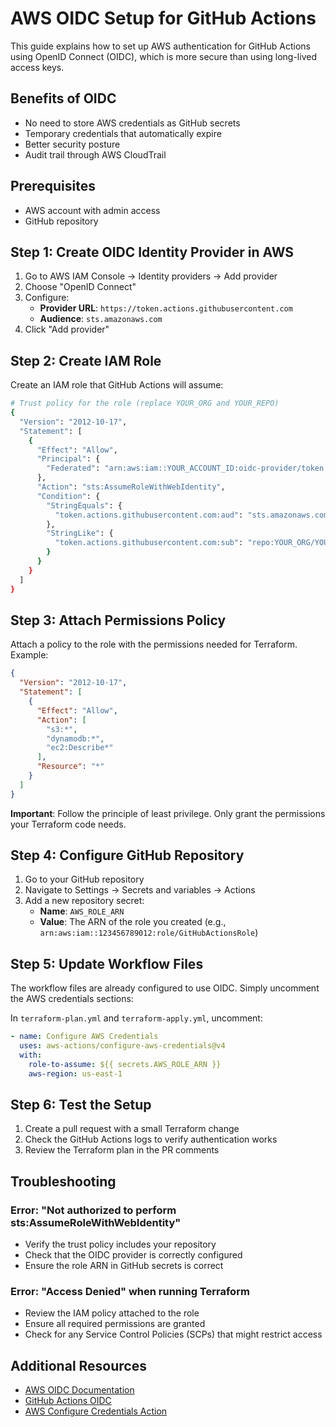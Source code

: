 # AWS OIDC Setup for GitHub Actions

This guide explains how to set up AWS authentication for GitHub Actions using OpenID Connect (OIDC), which is more secure than using long-lived access keys.

## Benefits of OIDC

- No need to store AWS credentials as GitHub secrets
- Temporary credentials that automatically expire
- Better security posture
- Audit trail through AWS CloudTrail

## Prerequisites

- AWS account with admin access
- GitHub repository

## Step 1: Create OIDC Identity Provider in AWS

1. Go to AWS IAM Console → Identity providers → Add provider
2. Choose "OpenID Connect"
3. Configure:
   - **Provider URL**: `https://token.actions.githubusercontent.com`
   - **Audience**: `sts.amazonaws.com`
4. Click "Add provider"

## Step 2: Create IAM Role

Create an IAM role that GitHub Actions will assume:

```bash
# Trust policy for the role (replace YOUR_ORG and YOUR_REPO)
{
  "Version": "2012-10-17",
  "Statement": [
    {
      "Effect": "Allow",
      "Principal": {
        "Federated": "arn:aws:iam::YOUR_ACCOUNT_ID:oidc-provider/token.actions.githubusercontent.com"
      },
      "Action": "sts:AssumeRoleWithWebIdentity",
      "Condition": {
        "StringEquals": {
          "token.actions.githubusercontent.com:aud": "sts.amazonaws.com"
        },
        "StringLike": {
          "token.actions.githubusercontent.com:sub": "repo:YOUR_ORG/YOUR_REPO:*"
        }
      }
    }
  ]
}
```

## Step 3: Attach Permissions Policy

Attach a policy to the role with the permissions needed for Terraform. Example:

```json
{
  "Version": "2012-10-17",
  "Statement": [
    {
      "Effect": "Allow",
      "Action": [
        "s3:*",
        "dynamodb:*",
        "ec2:Describe*"
      ],
      "Resource": "*"
    }
  ]
}
```

**Important**: Follow the principle of least privilege. Only grant the permissions your Terraform code needs.

## Step 4: Configure GitHub Repository

1. Go to your GitHub repository
2. Navigate to Settings → Secrets and variables → Actions
3. Add a new repository secret:
   - **Name**: `AWS_ROLE_ARN`
   - **Value**: The ARN of the role you created (e.g., `arn:aws:iam::123456789012:role/GitHubActionsRole`)

## Step 5: Update Workflow Files

The workflow files are already configured to use OIDC. Simply uncomment the AWS credentials sections:

In `terraform-plan.yml` and `terraform-apply.yml`, uncomment:

```yaml
- name: Configure AWS Credentials
  uses: aws-actions/configure-aws-credentials@v4
  with:
    role-to-assume: ${{ secrets.AWS_ROLE_ARN }}
    aws-region: us-east-1
```

## Step 6: Test the Setup

1. Create a pull request with a small Terraform change
2. Check the GitHub Actions logs to verify authentication works
3. Review the Terraform plan in the PR comments

## Troubleshooting

### Error: "Not authorized to perform sts:AssumeRoleWithWebIdentity"

- Verify the trust policy includes your repository
- Check that the OIDC provider is correctly configured
- Ensure the role ARN in GitHub secrets is correct

### Error: "Access Denied" when running Terraform

- Review the IAM policy attached to the role
- Ensure all required permissions are granted
- Check for any Service Control Policies (SCPs) that might restrict access

## Additional Resources

- [AWS OIDC Documentation](https://docs.aws.amazon.com/IAM/latest/UserGuide/id_roles_providers_create_oidc.html)
- [GitHub Actions OIDC](https://docs.github.com/en/actions/deployment/security-hardening-your-deployments/configuring-openid-connect-in-amazon-web-services)
- [AWS Configure Credentials Action](https://github.com/aws-actions/configure-aws-credentials)

